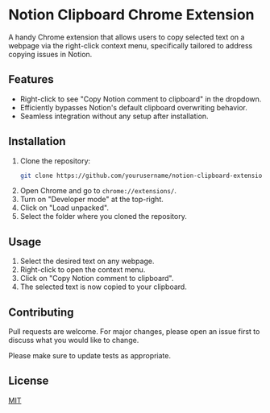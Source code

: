 # Notion Clipboard Chrome Extension

A handy Chrome extension that allows users to copy selected text on a webpage via the right-click context menu, specifically tailored to address copying issues in Notion.

## Features

- Right-click to see "Copy Notion comment to clipboard" in the dropdown.
- Efficiently bypasses Notion's default clipboard overwriting behavior.
- Seamless integration without any setup after installation.

## Installation

1. Clone the repository:
    ```bash
    git clone https://github.com/yourusername/notion-clipboard-extension.git
    ```
2. Open Chrome and go to `chrome://extensions/`.
3. Turn on "Developer mode" at the top-right.
4. Click on "Load unpacked".
5. Select the folder where you cloned the repository.

## Usage

1. Select the desired text on any webpage.
2. Right-click to open the context menu.
3. Click on "Copy Notion comment to clipboard".
4. The selected text is now copied to your clipboard.

## Contributing

Pull requests are welcome. For major changes, please open an issue first to discuss what you would like to change.

Please make sure to update tests as appropriate.

## License

[MIT](https://choosealicense.com/licenses/mit/)
